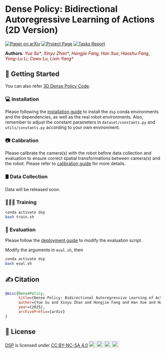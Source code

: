 # Dense Policy: Bidirectional Autoregressive Learning of Actions (2D Version)

[![Paper on arXiv](https://img.shields.io/badge/Paper-arXiv-red.svg)](https://arxiv.org/abs/2503.13217) [![Project Page](https://img.shields.io/badge/Project-Page-blue.svg)](https://selen-suyue.github.io/DspNet/) [![Tasks Report](https://img.shields.io/badge/Report-PDF-orange.svg)]()

**Authors**: <a href="https://selen-suyue.github.io" style="color: maroon; text-decoration: none; font-style: italic;">Yue Su*</a><sup></sup>,
<a href="https://scholar.google.com/citations?user=WurpqEMAAAAJ&hl=en" style="color: maroon; text-decoration: none; font-style: italic;">Xinyu Zhan*</a><sup></sup>,
<a href="https://tonyfang.net/" style="color: maroon; text-decoration: none; font-style: italic;">Hongjie Fang</a>,
<a href="https://hanxue.me/" style="color: maroon; text-decoration: none; font-style: italic;">Han Xue</a>,
<a href="https://fang-haoshu.github.io/" style="color: maroon; text-decoration: none; font-style: italic;">Haoshu Fang</a>,
<a href="https://dirtyharrylyl.github.io/" style="color: maroon; text-decoration: none; font-style: italic;">Yong-Lu Li</a>,
<a href="https://www.mvig.org/" style="color: maroon; text-decoration: none; font-style: italic;">Cewu Lu</a>,
<a href="https://lixiny.github.io/" style="color: maroon; text-decoration: none; font-style: italic;">Lixin Yang&dagger;</a><sup></sup>

## 🛫 Getting Started
You can also refer [3D Dense Policy Code](https://github.com/Selen-Suyue/DensePolicy/).
### 💻 Installation

Please following the [installation guide](assets/docs/INSTALL.md) to install the `dsp` conda environments and the dependencies, as well as the real robot environments. Also, remember to adjust the constant parameters in `dataset/constants.py` and `utils/constants.py` according to your own environment.

### 📷 Calibration

Please calibrate the camera(s) with the robot before data collection and evaluation to ensure correct spatial transformations between camera(s) and the robot. Please refer to [calibration guide](assets/docs/CALIB.md) for more details.

### 🛢️ Data Collection

Data will be released soon.

### 🧑🏻‍💻 Training

```bash
conda activate dsp
bash train.sh
```

### 🤖 Evaluation

Please follow the [deployment guide](assets/docs/DEPLOY.md) to modify the evaluation script.

Modify the arguments in `eval.sh`, then

```bash
conda activate dsp
bash eval.sh
```

## ✍️ Citation

```bibtex
@misc{DensePolicy,
      title={Dense Policy: Bidirectional Autoregressive Learning of Actions}, 
      author={Yue Su and Xinyu Zhan and Hongjie Fang and Han Xue and Hao-Shu Fang and Yong-Lu Li and Cewu Lu and Lixin Yang},
      year={2025},
      archivePrefix={arXiv}
}
```

## 📃 License

<p xmlns:cc="http://creativecommons.org/ns#" xmlns:dct="http://purl.org/dc/terms/"><a property="dct:title" rel="" rel="cc:attributionURL" href="https://selen-suyue.github.io/DspNet/">DSP</a> is licensed under <a href="https://creativecommons.org/licenses/by-nc-sa/4.0/?ref=chooser-v1" target="_blank" rel="license noopener noreferrer" style="display:inline-block;">CC BY-NC-SA 4.0<img style="height:22px!important;margin-left:3px;vertical-align:text-bottom;" src="https://mirrors.creativecommons.org/presskit/icons/cc.svg?ref=chooser-v1" alt=""><img style="height:22px!important;margin-left:3px;vertical-align:text-bottom;" src="https://mirrors.creativecommons.org/presskit/icons/by.svg?ref=chooser-v1" alt=""><img style="height:22px!important;margin-left:3px;vertical-align:text-bottom;" src="https://mirrors.creativecommons.org/presskit/icons/nc.svg?ref=chooser-v1" alt=""><img style="height:22px!important;margin-left:3px;vertical-align:text-bottom;" src="https://mirrors.creativecommons.org/presskit/icons/sa.svg?ref=chooser-v1" alt=""></a></p>
